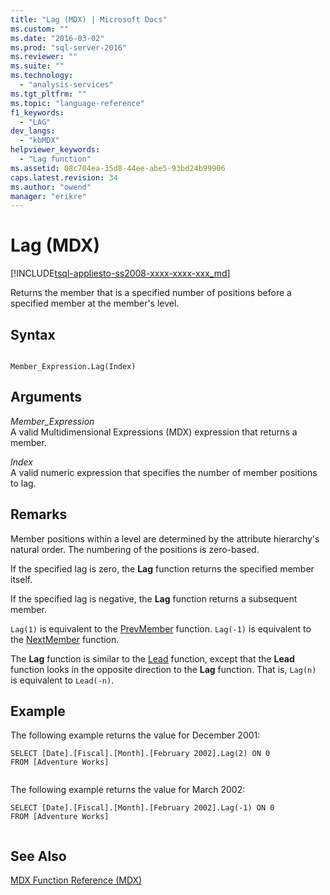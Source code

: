 ```yaml
---
title: "Lag (MDX) | Microsoft Docs"
ms.custom: ""
ms.date: "2016-03-02"
ms.prod: "sql-server-2016"
ms.reviewer: ""
ms.suite: ""
ms.technology: 
  - "analysis-services"
ms.tgt_pltfrm: ""
ms.topic: "language-reference"
f1_keywords: 
  - "LAG"
dev_langs: 
  - "kbMDX"
helpviewer_keywords: 
  - "Lag function"
ms.assetid: 08c704ea-35d8-44ee-abe5-93bd24b99906
caps.latest.revision: 34
ms.author: "owend"
manager: "erikre"
---
```

# Lag (MDX)
[!INCLUDE[tsql-appliesto-ss2008-xxxx-xxxx-xxx_md](../a9retired/includes/tsql-appliesto-ss2008-xxxx-xxxx-xxx-md.md)]

  Returns the member that is a specified number of positions before a specified member at the member's level.  
  
## Syntax  
  
```  
  
Member_Expression.Lag(Index)   
```  
  
## Arguments  
 *Member_Expression*  
 A valid Multidimensional Expressions (MDX) expression that returns a member.  
  
 *Index*  
 A valid numeric expression that specifies the number of member positions to lag.  
  
## Remarks  
 Member positions within a level are determined by the attribute hierarchy's natural order. The numbering of the positions is zero-based.  
  
 If the specified lag is zero, the **Lag** function returns the specified member itself.  
  
 If the specified lag is negative, the **Lag** function returns a subsequent member.  
  
 `Lag(1)` is equivalent to the [PrevMember](../mdx/prevmember-mdx.md) function. `Lag(-1)` is equivalent to the [NextMember](../mdx/nextmember-mdx.md) function.  
  
 The **Lag** function is similar to the [Lead](../mdx/lead-mdx.md) function, except that the **Lead** function looks in the opposite direction to the **Lag** function. That is, `Lag(n)` is equivalent to `Lead(-n)`.  
  
## Example  
 The following example returns the value for December 2001:  
  
```  
SELECT [Date].[Fiscal].[Month].[February 2002].Lag(2) ON 0  
FROM [Adventure Works]  
  
```  
  
 The following example returns the value for March 2002:  
  
```  
SELECT [Date].[Fiscal].[Month].[February 2002].Lag(-1) ON 0  
FROM [Adventure Works]  
  
```  
  
## See Also  
 [MDX Function Reference &#40;MDX&#41;](../mdx/mdx-function-reference-mdx.md)  
  
  
